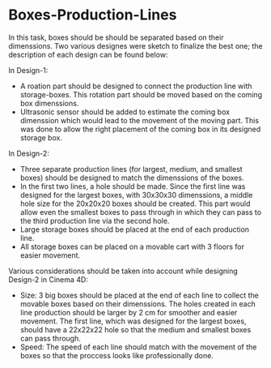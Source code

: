 # Boxes-Production-Lines

In this task, boxes should be should be separated based on their dimenssions. Two various designes were sketch to finalize the best one; the description of each design can be found below: 

In Design-1: 
* A roation part should be designed to connect the production line with storage-boxes. This rotation part should be moved based on the coming box dimenssions.
*  Ultrasonic sensor should be added to estimate the coming box dimenssion which would lead to the movement of the moving part. This was done to allow the right placement of the coming box in its designed storage box. 




In Design-2: 
* Three separate production lines (for largest, medium, and smallest boxes) should be designed to match the dimenssions of the boxes. 
* In the first two lines, a hole should be made. Since the first line was designed for the largest boxes, with 30x30x30 dimenssions, a middle hole size for the 20x20x20 boxes should be created. This part would allow even the smallest boxes to pass through in which they can pass to the third production line via the second hole. 
* Large storage boxes should be placed at the end of each production line. 
* All storage boxes can be placed on a movable cart with 3 floors for easier movement.


Various considerations should be taken into account while designing Design-2 in Cinema 4D:
* Size: 3 big boxes should be placed at the end of each line to collect the movable boxes based on their dimenssions. The holes created in each line production should be larger by 2 cm for smoother and easier movement. The first line, which was designed for the largest boxes, should have a 22x22x22 hole so that the medium and smallest boxes can pass through. 
* Speed: The speed of each line should match with the movement of the boxes so that the proccess looks like professionally done.  
